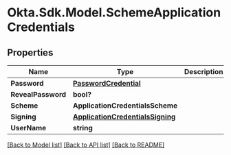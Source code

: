 # Okta.Sdk.Model.SchemeApplicationCredentials
## Properties

Name | Type | Description | Notes
------------ | ------------- | ------------- | -------------
**Password** | [**PasswordCredential**](PasswordCredential.md) |  | [optional] 
**RevealPassword** | **bool?** |  | [optional] 
**Scheme** | **ApplicationCredentialsScheme** |  | [optional] 
**Signing** | [**ApplicationCredentialsSigning**](ApplicationCredentialsSigning.md) |  | [optional] 
**UserName** | **string** |  | [optional] 

[[Back to Model list]](../README.md#documentation-for-models) [[Back to API list]](../README.md#documentation-for-api-endpoints) [[Back to README]](../README.md)

